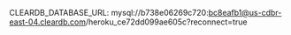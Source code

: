 CLEARDB_DATABASE_URL: mysql://b738e06269c720:bc8eafb1@us-cdbr-east-04.cleardb.com/heroku_ce72dd099ae605c?reconnect=true
